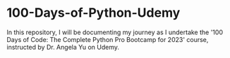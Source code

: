 # 100-Days-of-Python-Udemy
In this repository, I will be documenting my journey as I undertake the '100 Days of Code: The Complete Python Pro Bootcamp for 2023' course, instructed by Dr. Angela Yu on Udemy.
